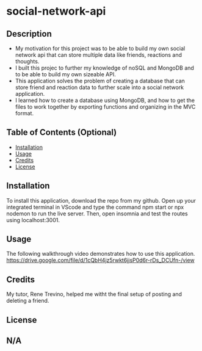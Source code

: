 # social-network-api
## Description
- My motivation for this project was to be able to build my own social network api that can store multiple data like friends, reactions and thoughts.
- I built this projec to further my knowledge of noSQL and MongoDB and to be able to build my own sizeable API.
- This application solves the problem of creating a database that can store friend and reaction data to further scale into a social network application.
- I learned how to create a database using MongoDB, and how to get the files to work together by exporting functions and organizing in the MVC format.
## Table of Contents (Optional)
- [Installation](#installation)
- [Usage](#usage)
- [Credits](#credits)
- [License](#license)
## Installation
To install this application, download the repo from my github. Open up your integrated terminal in VScode and type the command npm start or npx nodemon to run the live server. Then, open insomnia and test the routes using localhost:3001.
## Usage
The following walkthrough video demonstrates how to use this application.
https://drive.google.com/file/d/1cQbH4jz5rwkt6jjsP0d6r-rDs_DCUfn-/view

## Credits
My tutor, Rene Trevino, helped me witht the final setup of posting and deleting a friend.
## License
N/A
---

